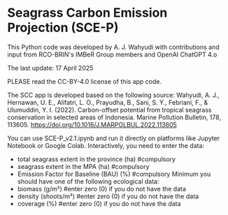 # Seagrass Carbon Emission Projection (SCE-P)
This Python code was developed by A. J. Wahyudi with contributions and input from RCO-BRIN's IMBeR Group members and OpenAI ChatGPT 4.o

The last update: 17 April 2025

PLEASE read the CC-BY-4.0 license of this app code.

The SCC app is developed based on the following source:
Wahyudi, A. J., Hernawan, U. E., Alifatri, L. O., Prayudha, B., Sani, S. Y., Febriani, F., & Ulumuddin, Y. I. (2022). Carbon-offset potential from tropical seagrass conservation in selected areas of Indonesia. Marine Pollution Bulletin, 178, 113605. https://doi.org/10.1016/J.MARPOLBUL.2022.113605

You can use SCE-P_v2.1.ipynb and run it directly on platforms like Jupyter Notebook or Google Colab.
Interactively, you need to enter the data:
- total seagrass extent in the province (ha) #compulsory
- seagrass extent in the MPA (ha) #compulsory
- Emission Factor for Baseline (BAU) (%) #compulsory
Minimum you should have one of the following ecological data:
- biomass (g/m²) #enter zero (0) if you do not have the data
- density (shoots/m²) #enter zero (0) if you do not have the data
- coverage (%) #enter zero (0) if you do not have the data
